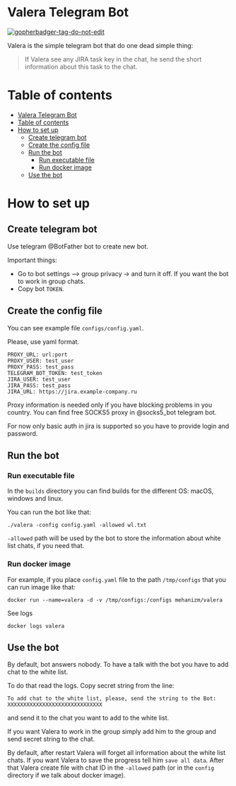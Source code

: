 Valera Telegram Bot
===

<a href='https://github.com/jpoles1/gopherbadger' target='_blank'>![gopherbadger-tag-do-not-edit](https://img.shields.io/badge/Go%20Coverage-29%25-brightgreen.svg?longCache=true&style=flat)</a>

Valera is the simple telegram bot that do one dead simple thing:

> If Valera see any JIRA task key in the chat, he send the short information about this task to the chat.

Table of contents
===

- [Valera Telegram Bot](#valera-telegram-bot)
- [Table of contents](#table-of-contents)
- [How to set up](#how-to-set-up)
  - [Create telegram bot](#create-telegram-bot)
  - [Create the config file](#create-the-config-file)
  - [Run the bot](#run-the-bot)
    - [Run executable file](#run-executable-file)
    - [Run docker image](#run-docker-image)
  - [Use the bot](#use-the-bot)

# How to set up

## Create telegram bot

Use telegram @BotFather bot to create new bot. 

Important things:
* Go to bot settings –> group privacy -> and turn it off. If you want the bot to work in group chats.
* Copy bot `TOKEN`.

## Create the config file

You can see example file `configs/config.yaml`.

Please, use yaml format.

```
PROXY_URL: url:port
PROXY_USER: test_user
PROXY_PASS: test_pass
TELEGRAM_BOT_TOKEN: test_token
JIRA_USER: test_user
JIRA_PASS: test_pass
JIRA_URL: https://jira.example-company.ru
```

Proxy information is needed only if you have blocking problems in you country. You can find free SOCKS5 proxy in @socks5_bot telegram bot.

For now only basic auth in jira is supported so you have to provide login and password.

## Run the bot

### Run executable file

In the `builds` directory you can find builds for the different OS: macOS, windows and linux.

You can run the bot like that:

`./valera -config config.yaml -allowed wl.txt`

`-allowed` path will be used by the bot to store the information about white list chats, if you need that.

### Run docker image

For example, if you place `config.yaml` file to the path `/tmp/configs` that you can run image like that:

`docker run --name=valera -d -v /tmp/configs:/configs mehanizm/valera`

See logs

`docker logs valera`

## Use the bot

By default, bot answers nobody. To have a talk with the bot you have to add chat to the white list.

To do that read the logs. Copy secret string from the line:

`To add chat to the white list, please, send the string to the Bot: XXXXXXXXXXXXXXXXXXXXXXXXXXXXXX`

and send it to the chat you want to add to the white list.

If you want Valera to work in the group simply add him to the group and send secret string to the chat.

By default, after restart Valera will forget all information about the white list chats. If you want Valera to save the progress tell him `save all data`. After that Valera create file with chat ID in the `-allowed` path (or in the `config` directory if we talk about docker image).

